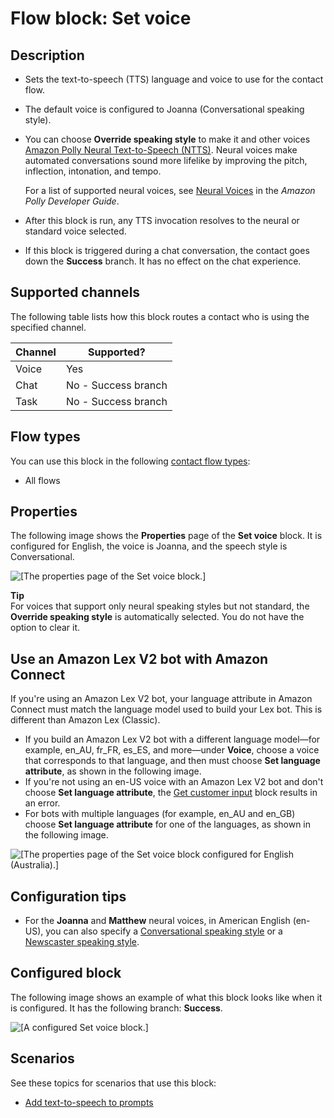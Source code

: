# Flow block: Set voice<a name="set-voice"></a>

## Description<a name="set-voice-description"></a>
+ Sets the text\-to\-speech \(TTS\) language and voice to use for the contact flow\.
+ The default voice is configured to Joanna \(Conversational speaking style\)\. 
+ You can choose **Override speaking style** to make it and other voices [Amazon Polly Neural Text\-to\-Speech \(NTTS\)](https://docs.aws.amazon.com/polly/latest/dg/NTTS-main.html)\. Neural voices make automated conversations sound more lifelike by improving the pitch, inflection, intonation, and tempo\.

  For a list of supported neural voices, see [Neural Voices](https://docs.aws.amazon.com/polly/latest/dg/ntts-voices-main.html) in the *Amazon Polly Developer Guide*\. 
+ After this block is run, any TTS invocation resolves to the neural or standard voice selected\.
+ If this block is triggered during a chat conversation, the contact goes down the **Success** branch\. It has no effect on the chat experience\. 

## Supported channels<a name="set-voice-channels"></a>

The following table lists how this block routes a contact who is using the specified channel\. 


| Channel | Supported? | 
| --- | --- | 
| Voice | Yes | 
| Chat | No \- Success branch | 
| Task | No \- Success branch | 

## Flow types<a name="set-voice-types"></a>

You can use this block in the following [contact flow types](create-contact-flow.md#contact-flow-types):
+ All flows

## Properties<a name="set-voice-properties"></a>

The following image shows the **Properties** page of the **Set voice** block\. It is configured for English, the voice is Joanna, and the speech style is Conversational\.

![\[The properties page of the Set voice block.\]](http://docs.aws.amazon.com/connect/latest/adminguide/images/set-voice-properties.png)

**Tip**  
For voices that support only neural speaking styles but not standard, the **Override speaking style** is automatically selected\. You do not have the option to clear it\.

## Use an Amazon Lex V2 bot with Amazon Connect<a name="set-voice-lexv2bot"></a>

If you're using an Amazon Lex V2 bot, your language attribute in Amazon Connect must match the language model used to build your Lex bot\. This is different than Amazon Lex \(Classic\)\. 
+ If you build an Amazon Lex V2 bot with a different language model—for example, en\_AU, fr\_FR, es\_ES, and more—under **Voice**, choose a voice that corresponds to that language, and then must choose **Set language attribute**, as shown in the following image\.
+ If you're not using an en\-US voice with an Amazon Lex V2 bot and don't choose **Set language attribute**, the [Get customer input](get-customer-input.md) block results in an error\.
+ For bots with multiple languages \(for example, en\_AU and en\_GB\) choose **Set language attribute** for one of the languages, as shown in the following image\.

![\[The properties page of the Set voice block configured for English (Australia).\]](http://docs.aws.amazon.com/connect/latest/adminguide/images/set-voice-properties3.png)

## Configuration tips<a name="set-voice-tips"></a>
+ For the **Joanna** and **Matthew** neural voices, in American English \(en\-US\), you can also specify a [Conversational speaking style](https://docs.aws.amazon.com/polly/latest/dg/ntts-speakingstyles.html) or a [Newscaster speaking style](https://docs.aws.amazon.com/polly/latest/dg/ntts-speakingstyles.html)\.

## Configured block<a name="set-voice-configured"></a>

The following image shows an example of what this block looks like when it is configured\. It has the following branch: **Success**\. 

![\[A configured Set voice block.\]](http://docs.aws.amazon.com/connect/latest/adminguide/images/set-voice-configured.png)

## Scenarios<a name="set-voice-scenarios"></a>

See these topics for scenarios that use this block:
+ [Add text\-to\-speech to prompts](text-to-speech.md)